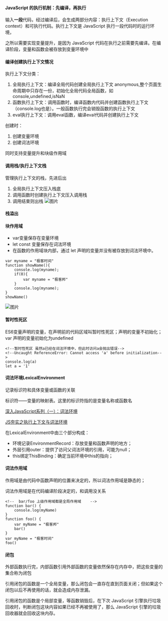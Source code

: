 #### JavaScript 的执行机制：先编译，再执行

输入**一段**代码，经过编译后，会生成两部分内容：执行上下文（Execution context）和可执行代码。执行上下文是 JavaScript 执行一段代码时的运行环境，

之所以需要实现变量提升，是因为 JavaScript 代码在执行之前需要先编译。在编译阶段，变量和函数会被存放到变量环境中

#### 编译创建执行上下文情况
执行上下文分类：
1. 全局执行上下文：编译全局代码创建全局执行上下文 anonymous,整个页面生命周期中只存在一份，初始化全局代码全局函数，如console,undefined,isNaN
2. 函数执行上下文：调用函数时，编译函数内代码并创建函数执行上下文（console.log也是）。一般函数执行完会销毁函数的执行上下文
3. eval执行上下文：调用eval函数，编译eval代码并创建执行上下文

创建时：
1. 创建变量环境
2. 创建词法环境

同时支持变量提升和块级作用域

#### 调用栈/执行上下文栈
管理执行上下文的栈，先进后出
1. 全局执行上下文压入栈底
2. 调用函数时创建执行上下文压入调用栈
3. 调用结束则出栈
![图片](https://user-images.githubusercontent.com/31262456/146758972-b17c19b6-a66c-422d-a09e-6e25af7fd98c.png)

#### 栈溢出

#### 块作用域
- var变量保存在变量环境
- let const 变量保存在词法环境
- 在函数的作用域块内部，通过 let 声明的变量并没有被存放到词法环境中。

```
var myname = "极客时间"
function showName(){ 
    console.log(myname); 
    if(0){ 
        var myname = "极客邦" 
    } 
    console.log(myname);
}
showName()
```
![图片](https://user-images.githubusercontent.com/31262456/146707446-723870cd-bc30-4e87-887b-560d8b6aeff0.png)

#### 暂时性死区
ES6变量声明的变量，在声明前的代码区域叫暂时性死区；声明的变量不初始化<uninitialized>；var 声明的变量初始化为undefined

```
<!--暂时性死区 虽然a已经在词法环境中，但此时访问a会抛出错误-->
<!--Uncaught ReferenceError: Cannot access 'a' before initialization-->
console.log(a)
let a = '1'
```


#### 词法环境LexicalEnvironment
记录标识符和具体变量或函数的关联

标识符——变量的映射表。这里的标识符指的是变量名称或函数名

[深入JavaScript系列（一）：词法环境](https://juejin.cn/post/6844903733495595016)

[JS夯实之执行上下文与词法环境](https://juejin.cn/post/6844904145372053511#heading-4)

在LexicalEnvironment中由三个部分构成：

- 环境记录EnvironmentRecord：存放变量和函数声明的地方；
- 外层引用outer：提供了访问父词法环境的引用，可能为null；
- this绑定ThisBinding：确定当前环境中this的指向；


#### 词法作用域
作用域是由代码中函数声明的位置来决定的，所以词法作用域是静态的；

词法作用域是在代码编译阶段决定的，和调用没关系
```
<!--  bar/foo 上级作用域都是全局作用域    -->
function bar() {
    console.log(myName)
}
function foo() {
    var myName = "极客邦"
    bar()
}
var myName = "极客时间"
foo()
```

#### 闭包
外部函数执行完，内部函数引用外部函数的变量依然保存在内存中，把这些变量的集合称为闭包

引用闭包的函数是一个全局变量，那么闭包会一直存在直到页面关闭；但如果这个闭包以后不再使用的话，就会造成内存泄漏。
    
引用闭包的函数是个局部变量，等函数销毁后，在下次 JavaScript 引擎执行垃圾回收时，判断闭包这块内容如果已经不再被使用了，那么 JavaScript 引擎的垃圾回收器就会回收这块内存。

